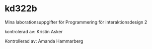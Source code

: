 kd322b
======

Mina laborationsuppgifter för Programmering för interaktionsdesign 2

kontrolerad av: Kristin Asker

Kontrollerad av: Amanda Hammarberg